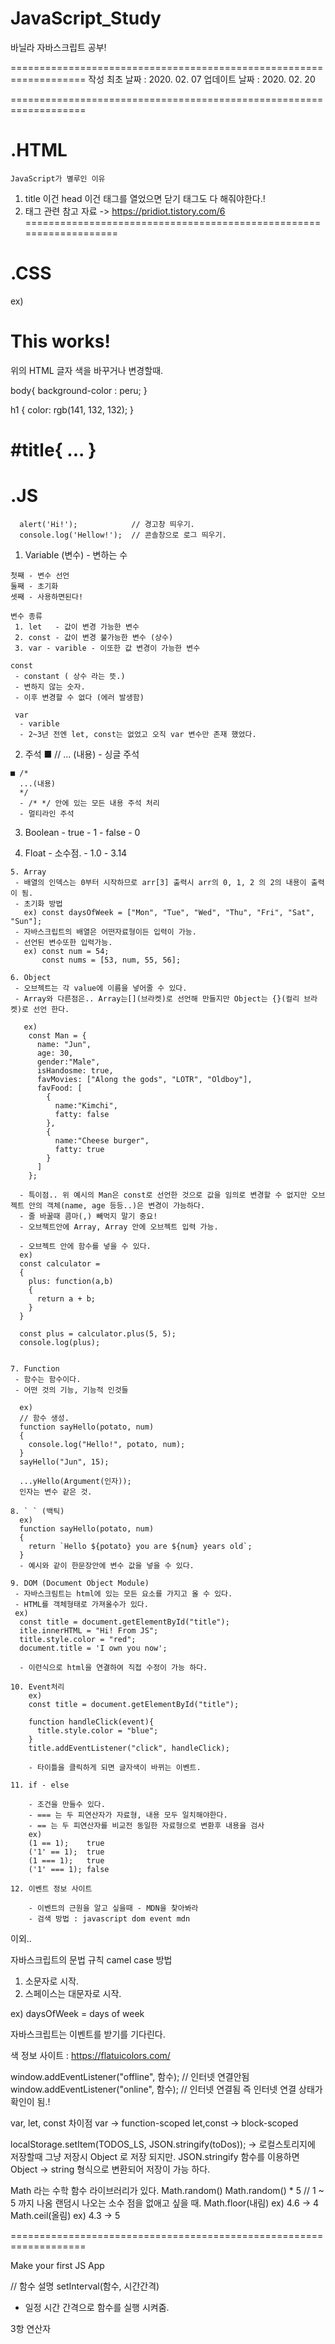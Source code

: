 # JavaScript_Study
바닐라 자바스크립트 공부!

===================================================================
작성 최초 날짜 : 2020. 02. 07
업데이트 날짜 : 2020. 02. 20

===================================================================


 .HTML
===================================================================

    JavaScript가 별루인 이유
 1. title 이건 head 이건 태그를 열었으면 닫기 태그도 다 해줘야한다.!
 2. 태그 관련 참고 자료
  -> https://pridiot.tistory.com/6
===================================================================


.CSS
===================================================================
 
 ex) 
 <body> </body>
 <h1 id="title">This works!</h1>
 위의 HTML 글자 색을 바꾸거나 변경할때.

body{
    background-color : peru;
}

h1 {
    color: rgb(141, 132, 132);
}

#title{ ... }
===================================================================




 .JS
===================================================================

      alert('Hi!');            // 경고창 띄우기.
      console.log('Hellow!');  // 콘솔창으로 로그 띄우기.

   1.  Variable (변수)
    - 변하는 수

    첫째 - 변수 선언 
    둘째 - 초기화
    셋째 - 사용하면된다!

    변수 종류
     1. let   - 값이 변경 가능한 변수
     2. const - 값이 변경 불가능한 변수 (상수) 
     3. var - varible - 이또한 값 변경이 가능한 변수

    const
     - constant ( 상수 라는 뜻.)
     - 변하지 않는 숫자.
     - 이후 변경할 수 없다 (에러 발생함)

     var
      - varible
      - 2~3년 전엔 let, const는 없었고 오직 var 변수만 존재 했었다.

   2. 주석
    ■ // ... (내용)  - 싱글 주석

    ■ /*       
      ...(내용)  
      */   
      - /* */ 안에 있는 모든 내용 주석 처리
      - 멀티라인 주석

   3. Boolean
    - true - 1
    - false - 0

   4. Float
    - 소수점.
    - 1.0
    - 3.14

    5. Array
     - 배열의 인덱스는 0부터 시작하므로 arr[3] 출력시 arr의 0, 1, 2 의 2의 내용이 출력이 됨.
     - 초기화 방법 
       ex) const daysOfWeek = ["Mon", "Tue", "Wed", "Thu", "Fri", "Sat", "Sun"];
     - 자바스크립트의 배열은 어떤자료형이든 입력이 가능.
     - 선언된 변수또한 입력가능.
       ex) const num = 54;
           const nums = [53, num, 55, 56];   

    6. Object
     - 오브젝트는 각 value에 이름을 넣어줄 수 있다. 
     - Array와 다른점은.. Array는[](브라켓)로 선언해 만들지만 Object는 {}(컬리 브라켓)로 선언 한다.

       ex)
        const Man = {
          name: "Jun",
          age: 30,
          gender:"Male",
          isHandosme: true,
          favMovies: ["Along the gods", "LOTR", "Oldboy"],
          favFood: [
            {
              name:"Kimchi", 
              fatty: false
            }, 
            {
              name:"Cheese burger", 
              fatty: true
            }
          ]
        };

      - 특이점.. 위 예시의 Man은 const로 선언한 것으로 값을 임의로 변경할 수 없지만 오브젝트 안의 객체(name, age 등등..)은 변경이 가능하다.
      - 줄 바꿀때 콤마(,) 빼먹지 말기 중요!
      - 오브젝트안에 Array, Array 안에 오브젝트 입력 가능.

      - 오브젝트 안에 함수를 넣을 수 있다.
      ex)
      const calculator =
      {
        plus: function(a,b)
        {
          return a + b;
        }
      }

      const plus = calculator.plus(5, 5);
      console.log(plus);


    7. Function 
     - 함수는 함수이다.
     - 어떤 것의 기능, 기능적 인것들

      ex)
      // 함수 생성.
      function sayHello(potato, num)
      {
        console.log("Hello!", potato, num);
      }
      sayHello("Jun", 15);  

      ...yHello(Argument(인자));
      인자는 변수 같은 것.

    8. ` ` (백틱)
      ex)
      function sayHello(potato, num)
      {
        return `Hello ${potato} you are ${num} years old`;
      }
      - 예시와 같이 한문장안에 변수 값을 넣을 수 있다.
      
    9. DOM (Document Object Module)    
     - 자바스크림트는 html에 있는 모든 요소를 가지고 올 수 있다.
     - HTML를 객체형태로 가져올수가 있다.
     ex) 
      const title = document.getElementById("title");
      itle.innerHTML = "Hi! From JS";
      title.style.color = "red";
      document.title = 'I own you now';

      - 이런식으로 html을 연결하여 직접 수정이 가능 하다.

    10. Event처리
        ex)
        const title = document.getElementById("title");

        function handleClick(event){
          title.style.color = "blue";
        }
        title.addEventListener("click", handleClick);

        - 타이틀을 클릭하게 되면 글자색이 바뀌는 이벤트.

    11. if - else
      
        - 조건을 만들수 있다.
        - === 는 두 피연산자가 자료형, 내용 모두 일치해야한다.
        - == 는 두 피연산자를 비교전 동일한 자료형으로 변환후 내용을 검사
        ex)
        (1 == 1);    true
        ('1' == 1);  true
        (1 === 1);   true
        ('1' === 1); false

    12. 이벤트 정보 사이트

        - 이벤트의 근원을 알고 싶을때 - MDN을 찾아봐라
        - 검색 방법 : javascript dom event mdn



이외..

자바스크립트의 문법 규칙
 camel case 방법
 1. 소문자로 시작.
 2. 스페이스는 대문자로 시작.

 ex) daysOfWeek = days of week

자바스크립트는 이벤트를 받기를 기다린다.

색 정보 사이트 : https://flatuicolors.com/

window.addEventListener("offline", 함수); // 인터넷 연결안됨
window.addEventListener("online", 함수);  // 인터넷 연결됨
즉 인터넷 연결 상태가 확인이 됨.!


var, let, const 차이점
 var -> function-scoped
 let,const -> block-scoped


 localStorage.setItem(TODOS_LS, JSON.stringify(toDos));
  -> 로컬스토리지에 저장할때 그냥 저장시 Object 로 저장 되지만.
     JSON.stringify 함수를 이용하면 Object -> string 형식으로 변환되어 저장이 가능 하다.

Math 라는 수학 함수 라이브러리가 있다.
  Math.random()
  Math.random() * 5 // 1 ~ 5 까지 나옴
  랜덤시 나오는 소수 점을 없애고 싶을 때.
  Math.floor(내림) ex) 4.6 -> 4
  Math.ceil(올림)  ex) 4.3 -> 5

===================================================================


Make your first JS App 

// 함수 설명
setInterval(함수, 시간간격)
 - 일정 시간 간격으로 함수를 실행 시켜줌.

 3항 연산자
 



